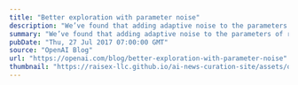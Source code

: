 ```yaml
---
title: "Better exploration with parameter noise"
description: "We’ve found that adding adaptive noise to the parameters of reinforcement learning algorithms frequently boosts performance. This exploration method is simple to implement and very rarely decreases performance, so it’s worth trying on any problem."
summary: "We’ve found that adding adaptive noise to the parameters of reinforcement learning algorithms frequently boosts performance. This exploration method is simple to implement and very rarely decreases performance, so it’s worth trying on any problem."
pubDate: "Thu, 27 Jul 2017 07:00:00 GMT"
source: "OpenAI Blog"
url: "https://openai.com/blog/better-exploration-with-parameter-noise"
thumbnail: "https://raisex-llc.github.io/ai-news-curation-site/assets/openai_logo.png"
---
```


